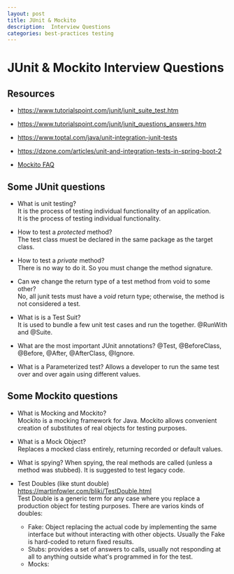 ```yaml
---
layout: post
title: JUnit & Mockito
description:  Interview Questions
categories: best-practices testing
---
```


# JUnit & Mockito Interview Questions

## Resources

* https://www.tutorialspoint.com/junit/junit_suite_test.htm
* https://www.tutorialspoint.com/junit/junit_questions_answers.htm

* https://www.toptal.com/java/unit-integration-junit-tests
* https://dzone.com/articles/unit-and-integration-tests-in-spring-boot-2

* [Mockito FAQ](https://github.com/mockito/mockito/wiki/FAQ)

## Some JUnit questions

* What is unit testing?    
It is the process of testing individual functionality of an application.  
It is the process of testing individual functionality.

* How to test a _protected_ method?  
The test class muest be declared in the same package as the target class.

* How to test a _private_ method?  
There is no way to do it. So you must change the method signature.

* Can we change the return type of a test method from void to some other?  
No, all junit tests must have a _void_ return type; otherwise, the method
is not considered a test.

* What is is a Test Suit?  
It is used to bundle a few unit test cases and run the together. @RunWith and @Suite.

* What are the most important JUnit annotations?
@Test, @BeforeClass, @Before, @After, @AfterClass, @Ignore.

* What is a Parameterized test?
Allows a developer to run the same test over and over again using different values.

## Some Mockito questions

* What is Mocking and Mockito?  
Mockito is a mocking framework for Java. Mockito allows convenient creation of substitutes
of real objects for testing purposes.

* What is a Mock Object?  
Replaces a mocked class entirely, returning recorded or default values.

* What is spying?
When spying, the real methods are called (unless a method was stubbed). It is suggested 
to test legacy code.

* Test Doubles (like stunt double) https://martinfowler.com/bliki/TestDouble.html  
Test Double is a generic term for any case where you replace a production object for testing
purposes. There are varios kinds of doubles:
	* Fake: Object replacing the actual code by implementing the same interface but without
	interacting with other objects. Usually the Fake is hard-coded to return fixed results.
	* Stubs: provides a set of answers to calls, usually not responding at all to  anything 
	outside what's programmed in for the test.
	* Mocks: 
